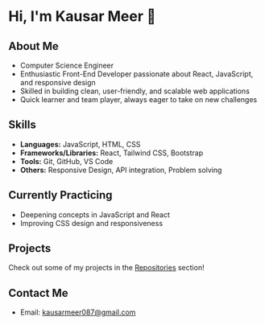 # Hi, I'm Kausar Meer 👋

## About Me
- Computer Science Engineer  
- Enthusiastic Front-End Developer passionate about React, JavaScript, and responsive design  
- Skilled in building clean, user-friendly, and scalable web applications  
- Quick learner and team player, always eager to take on new challenges  

## Skills  
- **Languages:** JavaScript, HTML, CSS  
- **Frameworks/Libraries:** React, Tailwind CSS, Bootstrap       
- **Tools:** Git, GitHub, VS Code    
- **Others:** Responsive Design, API integration, Problem solving  
      
## Currently Practicing 
- Deepening concepts in JavaScript and React              
- Improving CSS design and responsiveness    
  
## Projects
Check out some of my projects in the [Repositories](https://github.com/itsmekausar?tab=repositories
) section! 

## Contact Me
- Email: kausarmeer087@gmail.com  
